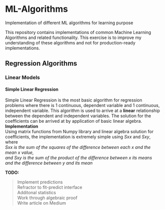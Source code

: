 # ML-Algorithms
Implementation of different ML algorithms for learning purpose

This repository contains implementations of common Machine Learning Algorithms and related functionality. This exercise 
is to improve my understanding of these algorithms and not for production-ready implementations.

## Regression Algorithms
### Linear Models
#### Simple Linear Regression
Simple Linear Regression is the most basic algorithm for regression problems where there is 1 continuous, dependent variable and 1 continuous, independent variable. This algorithm is used to arrive at a **linear** relationship between the dependent and independent variables. The solution for the coefficients can be arrived at by application of basic linear algebra.  
**Implementation**  
Using matrix functions from Numpy library and linear algebra solution for coefficients, the implementation is extremely simple using *Sxx* and *Sxy*, where  
*Sxx is the sum of the squares of the difference between each x and the mean x value,  
 and Sxy is the sum of the product of the difference between x its means and the difference between y and its mean*


**TODO:** 
> Implement predictions  
> Refractor to fit-predict interface  
> Additonal statistics  
> Work through algebraic proof  
> Write article on Medium  
